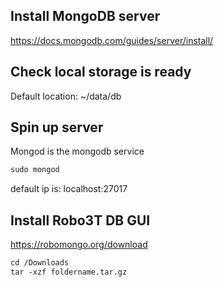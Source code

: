 ## Install MongoDB server

https://docs.mongodb.com/guides/server/install/

## Check local storage is ready

Default location:
~/data/db

## Spin up server

Mongod is the mongodb service

```html
sudo mongod
```
default ip is:
localhost:27017

## Install Robo3T DB GUI
https://robomongo.org/download

```html
cd /Downloads
tar -xzf foldername.tar.gz
```
